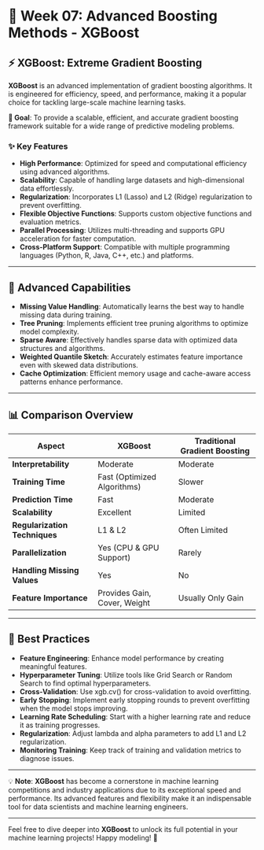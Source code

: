 # 🚀 Week 07: Advanced Boosting Methods - XGBoost

## ⚡ XGBoost: Extreme Gradient Boosting

**XGBoost** is an advanced implementation of gradient boosting algorithms. It is engineered for efficiency, speed, and performance, making it a popular choice for tackling large-scale machine learning tasks.

**🎯 Goal**: To provide a scalable, efficient, and accurate gradient boosting framework suitable for a wide range of predictive modeling problems.

### ✨ Key Features

- **High Performance**: Optimized for speed and computational efficiency using advanced algorithms.
- **Scalability**: Capable of handling large datasets and high-dimensional data effortlessly.
- **Regularization**: Incorporates L1 (Lasso) and L2 (Ridge) regularization to prevent overfitting.
- **Flexible Objective Functions**: Supports custom objective functions and evaluation metrics.
- **Parallel Processing**: Utilizes multi-threading and supports GPU acceleration for faster computation.
- **Cross-Platform Support**: Compatible with multiple programming languages (Python, R, Java, C++, etc.) and platforms.

---

## 🌟 Advanced Capabilities

- **Missing Value Handling**: Automatically learns the best way to handle missing data during training.
- **Tree Pruning**: Implements efficient tree pruning algorithms to optimize model complexity.
- **Sparse Aware**: Effectively handles sparse data with optimized data structures and algorithms.
- **Weighted Quantile Sketch**: Accurately estimates feature importance even with skewed data distributions.
- **Cache Optimization**: Efficient memory usage and cache-aware access patterns enhance performance.

---

## 📊 Comparison Overview

| **Aspect**                   | **XGBoost**                        | **Traditional Gradient Boosting**  |
|------------------------------|------------------------------------|------------------------------------|
| **Interpretability**         | Moderate                           | Moderate                           |
| **Training Time**            | Fast (Optimized Algorithms)         | Slower                             |
| **Prediction Time**          | Fast                               | Moderate                           |
| **Scalability**              | Excellent                          | Limited                            |
| **Regularization Techniques**| L1 & L2                            | Often Limited                      |
| **Parallelization**          | Yes (CPU & GPU Support)            | Rarely                             |
| **Handling Missing Values**  | Yes                                | No                                 |
| **Feature Importance**       | Provides Gain, Cover, Weight       | Usually Only Gain                  |

---


## 📝 Best Practices

- **Feature Engineering**: Enhance model performance by creating meaningful features.
- **Hyperparameter Tuning**: Utilize tools like Grid Search or Random Search to find optimal hyperparameters.
- **Cross-Validation**: Use xgb.cv() for cross-validation to avoid overfitting.
- **Early Stopping**: Implement early stopping rounds to prevent overfitting when the model stops improving.
- **Learning Rate Scheduling**: Start with a higher learning rate and reduce it as training progresses.
- **Regularization**: Adjust lambda and alpha parameters to add L1 and L2 regularization.
- **Monitoring Training**: Keep track of training and validation metrics to diagnose issues.


---

💡 **Note**: **XGBoost** has become a cornerstone in machine learning competitions and industry applications due to its exceptional speed and performance. Its advanced features and flexibility make it an indispensable tool for data scientists and machine learning engineers.

---

Feel free to dive deeper into **XGBoost** to unlock its full potential in your machine learning projects! Happy modeling! 🚀
